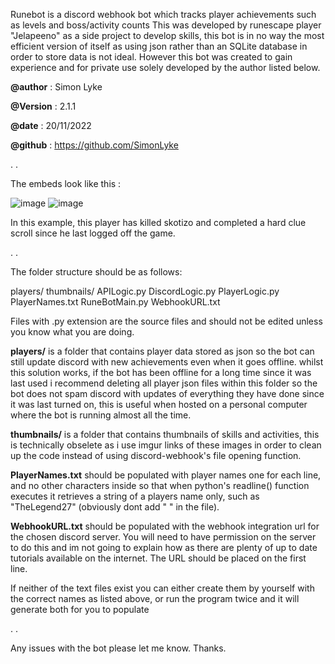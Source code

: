 Runebot is a discord webhook bot which tracks player achievements such as levels and boss/activity counts
This was developed by runescape player "Jelapeeno" as a side project to develop skills, this bot is in no way the
most efficient version of itself as using json rather than an SQLite database in order to store data is not ideal.
However this bot was created to gain experience and for private use solely developed by the author listed below.

**@author** : Simon Lyke

**@Version** : 2.1.1

**@date** : 20/11/2022

**@github** : https://github.com/SimonLyke

.
.

The embeds look like this : 

![image](https://user-images.githubusercontent.com/94386835/203864429-1a84cf62-6921-4b29-a6fe-f271e460b565.png)
![image](https://user-images.githubusercontent.com/94386835/203864532-c700ef2d-ab71-40ac-9fa3-4611c4008aac.png)


In this example, this player has killed skotizo and completed a hard clue scroll since he last logged off the game.

.
.

The folder structure should be as follows:

players/
thumbnails/
APILogic.py
DiscordLogic.py
PlayerLogic.py
PlayerNames.txt
RuneBotMain.py
WebhookURL.txt

Files with .py extension are the source files and should not be edited unless you know what you are doing.

**players/** is a folder that contains player data stored as json so the bot can still update discord with new achievements even when it goes offline. 
whilst this solution works, if the bot has been offline for a long time since it was last used i recommend deleting all player json files within this folder
so the bot does not spam discord with updates of everything they have done since it was last turned on, this is useful when hosted on a personal computer
where the bot is running almost all the time.

**thumbnails/** is a folder that contains thumbnails of skills and activities, this is technically obselete as i use imgur links of these images 
in order to clean up the code instead of using discord-webhook's file opening function. 

**PlayerNames.txt** should be populated with player names one for each line, and no other characters inside so that when python's readline() function executes it retrieves
a string of a players name only, such as "TheLegend27" (obviously dont add " " in the file).

**WebhookURL.txt** should be populated with the webhook integration url for the chosen discord server. You will need to have permission on the server to do this
and im not going to explain how as there are plenty of up to date tutorials available on the internet. The URL should be placed on the first line.

If neither of the text files exist you can either create them by yourself with the correct names as listed above, or run the program twice and it will generate both
for you to populate

.
.

Any issues with the bot please let me know. Thanks.
